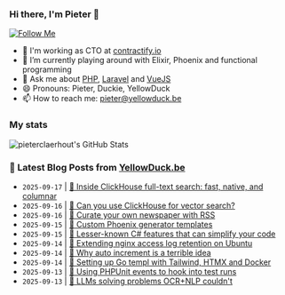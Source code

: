 ### Hi there, I'm Pieter 👋  
[![Follow Me](https://img.shields.io/github/followers/pieterclaerhout?label=Follow&style=social)](https://github.com/pieterclaerhout)

- 🏢 I'm working as CTO at [contractify.io](https://contractify.io)
- 🌱 I’m currently playing around with Elixir, Phoenix and functional programming
- 💬 Ask me about [PHP](https://php.net), [Laravel](http://laravel.com) and [VueJS](https://vuejs.org)
- 😄 Pronouns: Pieter, Duckie, YellowDuck
- 📫 How to reach me: pieter@yellowduck.be

### My stats

![pieterclaerhout's GitHub Stats](https://github-readme-stats.vercel.app/api?username=pieterclaerhout&show_icons=true&count_private=true&line_height=40)

### 📩 Latest Blog Posts from [YellowDuck.be](https://www.yellowduck.be/)
<!-- BLOG-POST-LIST:START -->
- `2025-09-17` | [🔗 Inside ClickHouse full-text search: fast, native, and columnar](https://www.yellowduck.be/posts/inside-clickhouse-full-text-search-fast-native-and-columnar)  
- `2025-09-16` | [🔗 Can you use ClickHouse for vector search?](https://www.yellowduck.be/posts/can-you-use-clickhouse-for-vector-search)  
- `2025-09-16` | [🔗 Curate your own newspaper with RSS](https://www.yellowduck.be/posts/curate-your-own-newspaper-with-rss)  
- `2025-09-15` | [🔗 Custom Phoenix generator templates](https://www.yellowduck.be/posts/custom-phoenix-generator-templates)  
- `2025-09-15` | [🔗 Lesser-known C# features that can simplify your code](https://www.yellowduck.be/posts/lesser-known-c-features-that-can-simplify-your-code)  
- `2025-09-14` | [🐥 Extending nginx access log retention on Ubuntu](https://www.yellowduck.be/posts/extending-nginx-access-log-retention-on-ubuntu)  
- `2025-09-14` | [🔗 Why auto increment is a terrible idea](https://www.yellowduck.be/posts/why-auto-increment-is-a-terrible-idea)  
- `2025-09-14` | [🔗 Setting up Go templ with Tailwind, HTMX and Docker](https://www.yellowduck.be/posts/setting-up-go-templ-with-tailwind-htmx-and-docker)  
- `2025-09-13` | [🐥 Using PHPUnit events to hook into test runs](https://www.yellowduck.be/posts/using-phpunit-events-to-hook-into-test-runs)  
- `2025-09-13` | [🔗 LLMs solving problems OCR+NLP couldn&#39;t](https://www.yellowduck.be/posts/llms-solving-problems-ocr-nlp-couldnt)  

<!-- BLOG-POST-LIST:END -->
